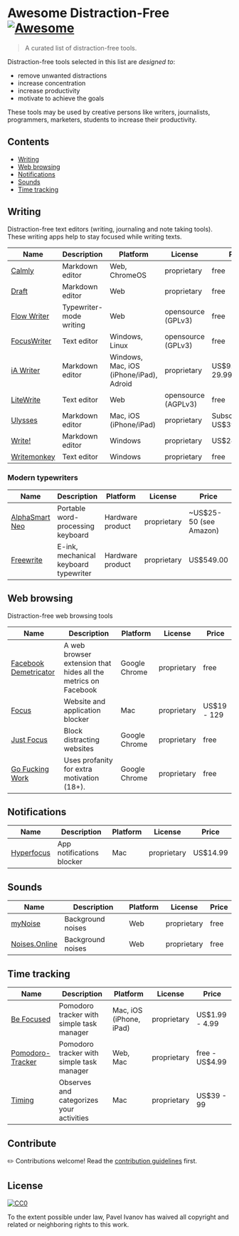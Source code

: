 # Awesome Distraction-Free [![Awesome](https://awesome.re/badge.svg)](https://awesome.re)

> A curated list of distraction-free tools.

Distraction-free tools selected in this list are _designed to_:

- remove unwanted distractions
- increase concentration
- increase productivity
- motivate to achieve the goals

These tools may be used by creative persons like writers, journalists, programmers, marketers, students to increase their productivity.

## Contents

- [Writing](#writing)
- [Web browsing](#web-browsing)
- [Notifications](#notifications)
- [Sounds](#sounds)
- [Time tracking](#time-tracking)

## Writing

Distraction-free text editors (writing, journaling and note taking tools).
These writing apps help to stay focused while writing texts.

| Name                                            | Description             | Platform                                | License             | Price                       |
| ----------------------------------------------- | ----------------------- | --------------------------------------- | ------------------- | --------------------------- |
| [Calmly](https://www.calmlywriter.com)          | Markdown editor         | Web, ChromeOS                           | proprietary         | free                        |
| [Draft](https://draftin.com)                    | Markdown editor         | Web                                     | proprietary         | free                        |
| [Flow Writer](https://flow-writer.com)          | Typewriter-mode writing | Web                                     | opensource (GPLv3)  | free                        |
| [FocusWriter](https://gottcode.org/focuswriter) | Text editor             | Windows, Linux                          | opensource (GPLv3)  | free                        |
| [iA Writer](https://ia.net/writer)              | Markdown editor         | Windows, Mac, iOS (iPhone/iPad), Adroid | proprietary         | US\$9.99 - 29.99            |
| [LiteWrite](https://litewrite.net)              | Text editor             | Web                                     | opensource (AGPLv3) | free                        |
| [Ulysses](https://ulysses.app)                  | Markdown editor         | Mac, iOS (iPhone/iPad)                  | proprietary         | Subscribtion US\$39.99/year |
| [Write!](https://writeapp.co/)                  | Markdown editor         | Windows                                 | proprietary         | US\$24.95                   |
| [Writemonkey](https://writemonkey.com)          | Text editor             | Windows                                 | proprietary         | free                        |

### Modern typewriters

| Name                                                       | Description                           | Platform         | License     | Price                   |
| ---------------------------------------------------------- | ------------------------------------- | ---------------- | ----------- | ----------------------- |
| [AlphaSmart Neo](https://en.wikipedia.org/wiki/AlphaSmart) | Portable word-processing keyboard     | Hardware product | proprietary | ~US\$25-50 (see Amazon) |
| [Freewrite](https://getfreewrite.com)                      | E-ink, mechanical keyboard typewriter | Hardware product | proprietary | US\$549.00              |

## Web browsing

Distraction-free web browsing tools

| Name                                                                            | Description                                                    | Platform      | License     | Price        |
| ------------------------------------------------------------------------------- | -------------------------------------------------------------- | ------------- | ----------- | ------------ |
| [Facebook Demetricator](https://bengrosser.com/projects/facebook-demetricator/) | A web browser extension that hides all the metrics on Facebook | Google Chrome | proprietary | free         |
| [Focus](https://heyfocus.com)                                                   | Website and application blocker                                | Mac           | proprietary | US\$19 - 129 |
| [Just Focus](https://www.justfocus.co)                                          | Block distracting websites                                     | Google Chrome | proprietary | free         |
| [Go Fucking Work](https://gofuckingwork.com)                                    | Uses profanity for extra motivation (18+).                     | Google Chrome | proprietary | free         |

## Notifications

| Name                                    | Description               | Platform | License     | Price     |
| --------------------------------------- | ------------------------- | -------- | ----------- | --------- |
| [Hyperfocus](https://www.hyperfocus.me) | App notifications blocker | Mac      | proprietary | US\$14.99 |

## Sounds

| Name                                   | Description       | Platform | License     | Price |
| -------------------------------------- | ----------------- | -------- | ----------- | ----- |
| [myNoise](https://mynoise.net)         | Background noises | Web      | proprietary | free  |
| [Noises.Online](https://noises.online) | Background noises | Web      | proprietary | free  |

## Time tracking

| Name                                                                             | Description                               | Platform                | License     | Price           |
| -------------------------------------------------------------------------------- | ----------------------------------------- | ----------------------- | ----------- | --------------- |
| [Be Focused](https://xwavesoft.com/be-focused-pro-for-iphone-ipad-mac-os-x.html) | Pomodoro tracker with simple task manager | Mac, iOS (iPhone, iPad) | proprietary | US\$1.99 - 4.99 |
| [Pomodoro-Tracker](https://pomodoro-tracker.com/)                                | Pomodoro tracker with simple task manager | Web, Mac                | proprietary | free - US\$4.99 |
| [Timing](https://timingapp.com/)                                                 | Observes and categorizes your activities  | Mac                     | proprietary | US\$39 - 99     |

## Contribute

✏️ Contributions welcome! Read the [contribution guidelines](contributing.md) first.

## License

[![CC0](https://mirrors.creativecommons.org/presskit/buttons/88x31/svg/cc-zero.svg)](https://creativecommons.org/publicdomain/zero/1.0)

To the extent possible under law, Pavel Ivanov has waived all copyright and
related or neighboring rights to this work.
